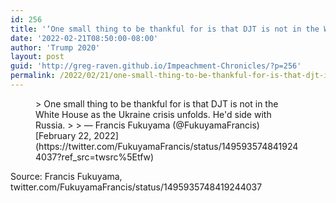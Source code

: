 ```yaml
---
id: 256
title: '‘One small thing to be thankful for is that DJT is not in the White House as the Ukraine crisis unfolds. He’d side with Russia.’'
date: '2022-02-21T08:50:00-08:00'
author: 'Trump 2020'
layout: post
guid: 'http://greg-raven.github.io/Impeachment-Chronicles/?p=256'
permalink: /2022/02/21/one-small-thing-to-be-thankful-for-is-that-djt-is-not-in-the-white-house-as-the-ukraine-crisis-unfolds-hed-side-with-russia/
---
```


<figure class="wp-block-embed is-type-rich is-provider-twitter wp-block-embed-twitter"><div class="wp-block-embed__wrapper">> One small thing to be thankful for is that DJT is not in the White House as the Ukraine crisis unfolds. He'd side with Russia.
> 
> — Francis Fukuyama (@FukuyamaFrancis) [February 22, 2022](https://twitter.com/FukuyamaFrancis/status/1495935748419244037?ref_src=twsrc%5Etfw)

<script async="" charset="utf-8" src="https://platform.twitter.com/widgets.js"></script></div></figure>Source: Francis Fukuyama, twitter.com/FukuyamaFrancis/status/1495935748419244037